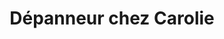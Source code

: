 ---
title: "Dépanneur chez Carolie"
url: /lac-des-aigles/depanneur-chez-carolie/
shop: convenience
---